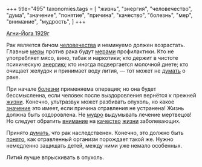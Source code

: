 +++
title="495"
taxonomies.tags = [
 "жизнь",
 "энергия",
 "человечество",
 "дума",
 "значение",
 "понятие",
 "причина",
 "качество",
 "болезнь",
 "мер",
 "внимание",
 "мудрость",
]
+++

[Агни-Йога 1929г](/agni/1929)

Рак является бичом [человечества](/tags/человечество) и неминуемо должен возрастать. Главные [меры](/tags/[мер](/tags/мер)) против рака будут [мерами](/tags/[мер](/tags/мер)) профилактики. Кто не употребляет мясо, вино, табак и наркотики; кто держит в чистоте психическую [энергию](/tags/энергия); кто иногда подвергается молочной диете; кто очищает желудок и принимает воду лития, — тот может не [думать](/tags/дума) о раке.   

При начале [болезни](/tags/болезнь) применяема операция; но она будет бессмысленна, если человек после выздоровления вернётся к прежней [жизни](/tags/жизнь). Конечно, ультразвук может разбивать опухоль, но какое [значение](/tags/значение) это имеет, если причина отравления не устранена! Жизнь должна быть оздоровлена. Не [мудро](/tags/мудрость) выдумывать лечение мертвецов! Но следует обратить [внимание](/tags/внимание) на [качество](/tags/качество) [жизни](/tags/жизнь) заболевающих.   

Принято [думать](/tags/дума), что рак наследственен. Конечно, это должно быть [понято](/tags/понятие), как отравленный организм порождает такой же. Нужно немедленно защищать детей, между ними уже немало особенных.   

Литий лучше впрыскивать в опухоль.